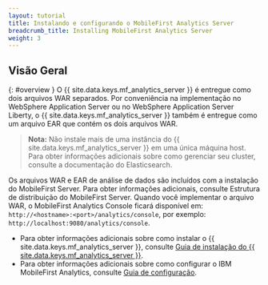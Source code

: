 ```yaml
---
layout: tutorial
title: Instalando e configurando o MobileFirst Analytics Server
breadcrumb_title: Installing MobileFirst Analytics Server
weight: 3
---
```

<!-- NLS_CHARSET=UTF-8 -->
## Visão Geral
{: #overview }
O {{ site.data.keys.mf_analytics_server }} é entregue como dois arquivos WAR separados. Por conveniência na implementação no WebSphere Application Server ou no WebSphere Application Server Liberty, o {{ site.data.keys.mf_analytics_server }} também é entregue como um arquivo EAR que contém os dois arquivos WAR.

> **Nota:** Não instale mais de uma instância do {{ site.data.keys.mf_analytics_server }} em uma única máquina host. Para obter informações adicionais sobre como gerenciar seu cluster, consulte a documentação do Elasticsearch.

Os arquivos WAR e EAR de análise de dados são incluídos com a instalação do MobileFirst Server. Para obter informações adicionais, consulte Estrutura de distribuição do MobileFirst Server. Quando você implementar o arquivo WAR, o MobileFirst Analytics Console ficará disponível em: `http://<hostname>:<port>/analytics/console`, por exemplo: `http://localhost:9080/analytics/console`.

* Para obter informações adicionais sobre como instalar o {{ site.data.keys.mf_analytics_server }}, consulte [Guia de instalação do {{ site.data.keys.mf_analytics_server }}](installation).
* Para obter informações adicionais sobre como configurar o IBM MobileFirst Analytics, consulte [Guia de configuração](configuration).
